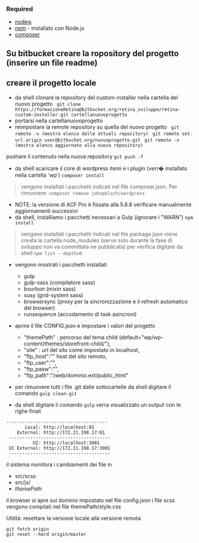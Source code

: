 ### Required ###
* [nodejs](https://nodejs.org/en/download/)
* [npm](https://www.npmjs.com/get-npm) - installato con Node.js
* [composer](https://getcomposer.org/Composer-Setup.exe)

## Su bitbucket creare la ropository del progetto (inserire un file readme) ##
## creare il progetto locale ##
* da shell clonare la repository del custom-installer nella cartella del nuovo progetto
``` git clone https://formazioneRetina@bitbucket.org/retina_sviluppo/retina-custom-installer.git cartellanuovoprogetto```
* portarsi nella cartellanuovoprogetto
* reimpostare la remote repository su quella del nuovo progetto
``` git remote -v (mostra elenco delle attuali repository)```
``` git remote set-url origin user@bitbucket.org/nuovoprogetto.git```
``` git remote -v (mostra elenco aggiornato alla nuova repository)```

pushare il contenuto nella nuova repository
``` git push -f ```

* da shell scaricare il core di wordpress itemi e i plugin (verr� installato nella cartella 'wp')
```composer install```
> vengono installati i pacchetti indicati nel file composer.json. Per rimuovere:  ```composer remove johnpbloch/wordpress```
* NOTE: la versione di ACF Pro è fissata alla 5.6.8 verificare manualmente aggiornamenti successivi
* da shell, installiamo i pacchetti necessari a Gulp (ignorare i "WARN")
```npm install```
> vengono installati i pacchetti indicati nel file package.json
viene creata la cartella node_modules (serve solo durante la fase di sviluppo non va committata ne pubblicata)
per verifica digitare da shell
```npm list --depth=0```
* vengono mostrati i pacchetti installati
  + gulp
  + gulp-sass (compilatore sass)
  + bourbon (mixin sass)
  + susy (grid-system sass)
  + browsersync (proxy per la sincronizzazione e il refresh automatico del browser)
  + runsequence (accodamento di task asincroni)

* aprire il file CONFIG.json e impostare i valori del progetto
  + "themePath" : percorso del tema child (default="wp/wp-content/themes/storefront-child/"),
  + "site" : url del sito come impostato in localhost,
  + "ftp_host":"" host del sito remoto,
  + "ftp_user":"",
  + "ftp_pasw":"",
  + "ftp_path":"/web/dominio.ext/public_html"

* per rimuovere tutti i file .git dalle sottocartelle da shell digitare il comando
```gulp clean-git```

* da shell digitare il comando
```gulp```
verra visualizzato un output con le righe finali

```
--------------------------------------
       Local: http://localhost:81
    External: http://172.21.198.17:81
 --------------------------------------
          UI: http://localhost:3001
 UI External: http://172.21.198.17:3001
 --------------------------------------
 ```
il sistema monitora i cambiamenti dei file in
* src/scss
* src/js/
* *themePath*

il browser si apre sul dominio impostato nel file config.json
i file scss vengono compilati nel file themePath/style.css



Utilità:
resettare la versione locale alla versione remota
```
git fetch origin
git reset --hard origin/master
```
